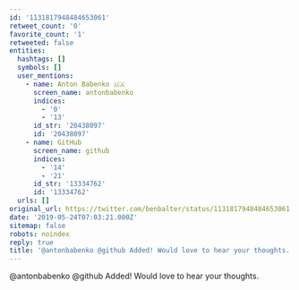 ```yaml
---
id: '1131817948484653061'
retweet_count: '0'
favorite_count: '1'
retweeted: false
entities:
  hashtags: []
  symbols: []
  user_mentions:
    - name: Anton Babenko 🇺🇦
      screen_name: antonbabenko
      indices:
        - '0'
        - '13'
      id_str: '20438097'
      id: '20438097'
    - name: GitHub
      screen_name: github
      indices:
        - '14'
        - '21'
      id_str: '13334762'
      id: '13334762'
  urls: []
original_url: https://twitter.com/benbalter/status/1131817948484653061
date: '2019-05-24T07:03:21.000Z'
sitemap: false
robots: noindex
reply: true
title: '@antonbabenko @github Added! Would love to hear your thoughts.'
---
```


@antonbabenko @github Added! Would love to hear your thoughts.